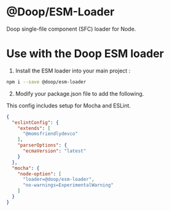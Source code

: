@Doop/ESM-Loader
================
Doop single-file component (SFC) loader for Node.


Use with the Doop ESM loader
============================
1. Install the ESM loader into your main project :

```bash
npm i --save @doop/esm-loader
```



2. Modify your package.json file to add the following.

This config includes setup for Mocha and ESLint.

```json
{
  "eslintConfig": {
    "extends": [
      "@momsfriendlydevco"
    ],
    "parserOptions": {
      "ecmaVersion": "latest"
    }
  },
  "mocha": {
    "node-option": [
      "loader=@doop/esm-loader",
      "no-warnings=ExperimentalWarning"
    ]
  }
}
```
